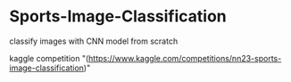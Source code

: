 # Sports-Image-Classification
classify images with CNN model from scratch 

kaggle competition "(https://www.kaggle.com/competitions/nn23-sports-image-classification)"
